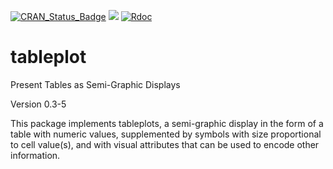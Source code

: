 [![CRAN_Status_Badge](http://www.r-pkg.org/badges/version/tableplot)](http://cran.r-project.org/package=tableplot)
[![](http://cranlogs.r-pkg.org/badges/grand-total/tableplot)](https://cran.r-project.org/package=tableplot)
[![Rdoc](http://www.rdocumentation.org/badges/version/tableplot)](http://www.rdocumentation.org/packages/tableplot)

# tableplot
Present Tables as Semi-Graphic Displays

Version 0.3-5

This package implements tableplots, a semi-graphic display in the form of a table with numeric values, supplemented
by symbols with size proportional to cell value(s), and with visual attributes that can be used to encode
other information.

